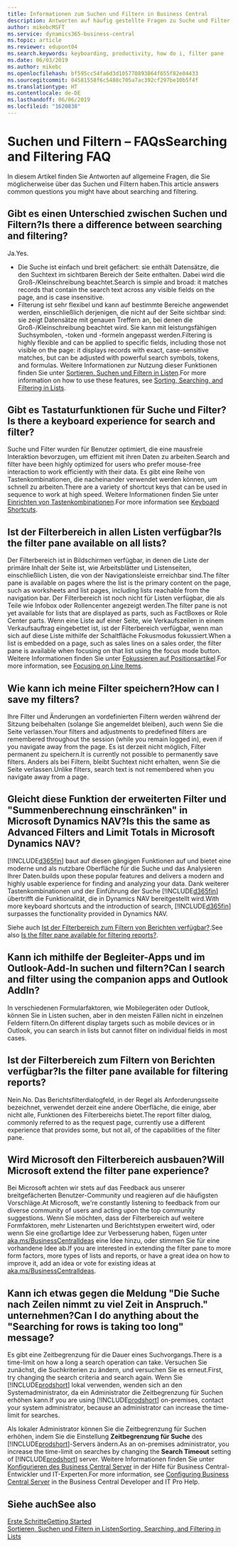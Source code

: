 ```yaml
---
title: Informationen zum Suchen und Filtern in Business Central
description: Antworten auf häufig gestellte Fragen zu Suche und Filter.
author: mikebcMSFT
ms.service: dynamics365-business-central
ms.topic: article
ms.reviewer: edupont04
ms.search.keywords: keyboarding, productivity, how do i, filter pane
ms.date: 06/03/2019
ms.author: mikebc
ms.openlocfilehash: bf595cc54fa6d3d105770893864f655f82e04433
ms.sourcegitcommit: 04581558f6c5488c705a7ac392cf297be10b5f4f
ms.translationtype: HT
ms.contentlocale: de-DE
ms.lasthandoff: 06/06/2019
ms.locfileid: "1620838"
---
```

# <a name="searching-and-filtering-faq"></a><span data-ttu-id="41c3b-103">Suchen und Filtern – FAQs</span><span class="sxs-lookup"><span data-stu-id="41c3b-103">Searching and Filtering FAQ</span></span>
<span data-ttu-id="41c3b-104">In diesem Artikel finden Sie Antworten auf allgemeine Fragen, die Sie möglicherweise über das Suchen und Filtern haben.</span><span class="sxs-lookup"><span data-stu-id="41c3b-104">This article answers common questions you might have about searching and filtering.</span></span>

## <a name="is-there-a-difference-between-searching-and-filtering"></a><span data-ttu-id="41c3b-105">Gibt es einen Unterschied zwischen Suchen und Filtern?</span><span class="sxs-lookup"><span data-stu-id="41c3b-105">Is there a difference between searching and filtering?</span></span>
<span data-ttu-id="41c3b-106">Ja.</span><span class="sxs-lookup"><span data-stu-id="41c3b-106">Yes.</span></span>
- <span data-ttu-id="41c3b-107">Die Suche ist einfach und breit gefächert: sie enthält Datensätze, die den Suchtext im sichtbaren Bereich der Seite enthalten. Dabei wird die Groß-/Kleinschreibung beachtet.</span><span class="sxs-lookup"><span data-stu-id="41c3b-107">Search is simple and broad: it matches records that contain the search text across any visible fields on the page, and is case insensitive.</span></span>
- <span data-ttu-id="41c3b-108">Filterung ist sehr flexibel und kann auf bestimmte Bereiche angewendet werden, einschließlich derjenigen, die nicht auf der Seite sichtbar sind: sie zeigt Datensätze mit genauen Treffern an, bei denen die Groß-/Kleinschreibung beachtet wird. Sie kann mit leistungsfähigen Suchsymbolen, -token und -formeln angepasst werden.</span><span class="sxs-lookup"><span data-stu-id="41c3b-108">Filtering is highly flexible and can be applied to specific fields, including those not visible on the page: it displays records with exact, case-sensitive matches, but can be adjusted with powerful search symbols, tokens, and formulas.</span></span> <span data-ttu-id="41c3b-109">Weitere Informationen zur Nutzung dieser Funktionen finden Sie unter [Sortieren, Suchen und Filtern in Listen](ui-enter-criteria-filters.md).</span><span class="sxs-lookup"><span data-stu-id="41c3b-109">For more information on how to use these features, see [Sorting, Searching, and Filtering in Lists](ui-enter-criteria-filters.md).</span></span>

## <a name="is-there-a-keyboard-experience-for-search-and-filter"></a><span data-ttu-id="41c3b-110">Gibt es Tastaturfunktionen für Suche und Filter?</span><span class="sxs-lookup"><span data-stu-id="41c3b-110">Is there a keyboard experience for search and filter?</span></span>
<span data-ttu-id="41c3b-111">Suche und Filter wurden für Benutzer optimiert, die eine mausfreie Interaktion bevorzugen, um effizient mit ihren Daten zu arbeiten.</span><span class="sxs-lookup"><span data-stu-id="41c3b-111">Search and filter have been highly optimized for users who prefer mouse-free interaction to work efficiently with their data.</span></span> <span data-ttu-id="41c3b-112">Es gibt eine Reihe von Tastenkombinationen, die nacheinander verwendet werden können, um schnell zu arbeiten.</span><span class="sxs-lookup"><span data-stu-id="41c3b-112">There are a variety of shortcut keys that can be used in sequence to work at high speed.</span></span> <span data-ttu-id="41c3b-113">Weitere Informationen finden Sie unter [Einrichten von Tastenkombinationen](keyboard-shortcuts.md#KeyboardFilter).</span><span class="sxs-lookup"><span data-stu-id="41c3b-113">For more information see [Keyboard Shortcuts](keyboard-shortcuts.md#KeyboardFilter).</span></span>

## <a name="is-the-filter-pane-available-on-all-lists"></a><span data-ttu-id="41c3b-114">Ist der Filterbereich in allen Listen verfügbar?</span><span class="sxs-lookup"><span data-stu-id="41c3b-114">Is the filter pane available on all lists?</span></span>
<span data-ttu-id="41c3b-115">Der Filterbereich ist in Bildschirmen verfügbar, in denen die Liste der primäre Inhalt der Seite ist, wie Arbeitsblätter und Listenseiten, einschließlich Listen, die von der Navigationsleiste erreichbar sind.</span><span class="sxs-lookup"><span data-stu-id="41c3b-115">The filter pane is available on pages where the list is the primary content on the page, such as worksheets and list pages, including lists reachable from the navigation bar.</span></span> <span data-ttu-id="41c3b-116">Der Filterbereich ist noch nicht für Listen verfügbar, die als Teile wie Infobox oder Rollencenter angezeigt werden.</span><span class="sxs-lookup"><span data-stu-id="41c3b-116">The filter pane is not yet available for lists that are displayed as parts, such as FactBoxes or Role Center parts.</span></span> <span data-ttu-id="41c3b-117">Wenn eine Liste auf einer Seite, wie Verkaufszeilen in einem Verkaufsauftrag eingebettet ist, ist der Filterbereich verfügbar, wenn man sich auf diese Liste mithilfe der Schaltfläche Fokusmodus fokussiert.</span><span class="sxs-lookup"><span data-stu-id="41c3b-117">When a list is embedded on a page, such as sales lines on a sales order, the filter pane is available when focusing on that list using the focus mode button.</span></span> <span data-ttu-id="41c3b-118">Weitere Informationen finden Sie unter [Fokussieren auf Positionsartikel](ui-enter-data.md#Focus).</span><span class="sxs-lookup"><span data-stu-id="41c3b-118">For more information, see [Focusing on Line Items](ui-enter-data.md#Focus).</span></span>

## <a name="how-can-i-save-my-filters"></a><span data-ttu-id="41c3b-119">Wie kann ich meine Filter speichern?</span><span class="sxs-lookup"><span data-stu-id="41c3b-119">How can I save my filters?</span></span>

<span data-ttu-id="41c3b-120">Ihre Filter und Änderungen an vordefinierten Filtern werden während der Sitzung beibehalten (solange Sie angemeldet bleiben), auch wenn Sie die Seite verlassen.</span><span class="sxs-lookup"><span data-stu-id="41c3b-120">Your filters and adjustments to predefined filters are remembered throughout the session (while you remain logged in), even if you navigate away from the page.</span></span> <span data-ttu-id="41c3b-121">Es ist derzeit nicht möglich, Filter permanent zu speichern.</span><span class="sxs-lookup"><span data-stu-id="41c3b-121">It is currently not possible to permanently save filters.</span></span> <span data-ttu-id="41c3b-122">Anders als bei Filtern, bleibt Suchtext nicht erhalten, wenn Sie die Seite verlassen.</span><span class="sxs-lookup"><span data-stu-id="41c3b-122">Unlike filters, search text is not remembered when you navigate away from a page.</span></span>

## <a name="is-this-the-same-as-advanced-filters-and-limit-totals-in-microsoft-dynamics-nav"></a><span data-ttu-id="41c3b-123">Gleicht diese Funktion der erweiterten Filter und "Summenberechnung einschränken" in Microsoft Dynamics NAV?</span><span class="sxs-lookup"><span data-stu-id="41c3b-123">Is this the same as Advanced Filters and Limit Totals in Microsoft Dynamics NAV?</span></span>

[!INCLUDE[d365fin](includes/d365fin_md.md)] <span data-ttu-id="41c3b-124">baut auf diesen gängigen Funktionen auf und bietet eine moderne und als nutzbare Oberfläche für die Suche und das Analysieren Ihrer Daten.</span><span class="sxs-lookup"><span data-stu-id="41c3b-124">builds upon these popular features and delivers a modern and highly usable experience for finding and analyzing your data.</span></span> <span data-ttu-id="41c3b-125">Dank weiterer Tastenkombinationen und der Einführung der Suche [!INCLUDE[d365fin](includes/d365fin_md.md)] übertrifft die Funktionalität, die in Dynamics NAV bereitgestellt wird.</span><span class="sxs-lookup"><span data-stu-id="41c3b-125">With more keyboard shortcuts and the introduction of search, [!INCLUDE[d365fin](includes/d365fin_md.md)] surpasses the functionality provided in Dynamics NAV.</span></span>  

<span data-ttu-id="41c3b-126">Siehe auch [Ist der Filterbereich zum Filtern von Berichten verfügbar?](#is-the-filter-pane-available-for-filtering-reports).</span><span class="sxs-lookup"><span data-stu-id="41c3b-126">See also [Is the filter pane available for filtering reports?](#is-the-filter-pane-available-for-filtering-reports).</span></span>  

## <a name="can-i-search-and-filter-using-the-companion-apps-and-outlook-addin"></a><span data-ttu-id="41c3b-127">Kann ich mithilfe der Begleiter-Apps und im Outlook-Add-In suchen und filtern?</span><span class="sxs-lookup"><span data-stu-id="41c3b-127">Can I search and filter using the companion apps and Outlook AddIn?</span></span>
<span data-ttu-id="41c3b-128">In verschiedenen Formularfaktoren, wie Mobilegeräten oder Outlook, können Sie in Listen suchen, aber in den meisten Fällen nicht in einzelnen Feldern filtern.</span><span class="sxs-lookup"><span data-stu-id="41c3b-128">On different display targets such as mobile devices or in Outlook, you can search in lists but cannot filter on individual fields in most cases.</span></span>

## <a name="is-the-filter-pane-available-for-filtering-reports"></a><span data-ttu-id="41c3b-129">Ist der Filterbereich zum Filtern von Berichten verfügbar?</span><span class="sxs-lookup"><span data-stu-id="41c3b-129">Is the filter pane available for filtering reports?</span></span>
<span data-ttu-id="41c3b-130">Nein.</span><span class="sxs-lookup"><span data-stu-id="41c3b-130">No.</span></span> <span data-ttu-id="41c3b-131">Das Berichtsfilterdialogfeld, in der Regel als Anforderungsseite bezeichnet, verwendet derzeit eine andere Oberfläche, die einige, aber nicht alle, Funktionen des Filterbereichs bietet.</span><span class="sxs-lookup"><span data-stu-id="41c3b-131">The report filter dialog, commonly referred to as the request page, currently use a different experience that provides some, but not all, of the capabilities of the filter pane.</span></span>

## <a name="will-microsoft-extend-the-filter-pane-experience"></a><span data-ttu-id="41c3b-132">Wird Microsoft den Filterbereich ausbauen?</span><span class="sxs-lookup"><span data-stu-id="41c3b-132">Will Microsoft extend the filter pane experience?</span></span>
<span data-ttu-id="41c3b-133">Bei Microsoft achten wir stets auf das Feedback aus unserer breitgefächerten Benutzer-Community und reagieren auf die häufigsten Vorschläge.</span><span class="sxs-lookup"><span data-stu-id="41c3b-133">At Microsoft, we're constantly listening to feedback from our diverse community of users and acting upon the top community suggestions.</span></span> <span data-ttu-id="41c3b-134">Wenn Sie möchten, dass der Filterbereich auf weitere Formfaktoren, mehr Listenarten und Berichtstypen erweitert wird, oder wenn Sie eine großartige Idee zur Verbesserung haben, fügen unter [aka.ms/BusinessCentralIdeas](https://aka.ms/businesscentralideas) eine Idee hinzu, oder stimmen Sie für eine vorhandene Idee ab.</span><span class="sxs-lookup"><span data-stu-id="41c3b-134">If you are interested in extending the filter pane to more form factors, more types of lists and reports, or have a great idea on how to improve it, add an idea or vote for existing ideas at [aka.ms/BusinessCentralIdeas](https://aka.ms/businesscentralideas).</span></span>

## <a name="can-i-do-anything-about-the-searching-for-rows-is-taking-too-long-message"></a><span data-ttu-id="41c3b-135">Kann ich etwas gegen die Meldung "Die Suche nach Zeilen nimmt zu viel Zeit in Anspruch." unternehmen?</span><span class="sxs-lookup"><span data-stu-id="41c3b-135">Can I do anything about the "Searching for rows is taking too long" message?</span></span>

<span data-ttu-id="41c3b-136">Es gibt eine Zeitbegrenzung für die Dauer eines Suchvorgangs.</span><span class="sxs-lookup"><span data-stu-id="41c3b-136">There is a time-limit on how a long a search operation can take.</span></span> <span data-ttu-id="41c3b-137">Versuchen Sie zunächst, die Suchkriterien zu ändern, und versuchen Sie es erneut.</span><span class="sxs-lookup"><span data-stu-id="41c3b-137">First, try changing the search criteria and search again.</span></span> <span data-ttu-id="41c3b-138">Wenn Sie [!INCLUDE[prodshort](includes/prodshort.md)] lokal verwenden, wenden sich an den Systemadministrator, da ein Administrator die Zeitbegrenzung für Suchen erhöhen kann.</span><span class="sxs-lookup"><span data-stu-id="41c3b-138">If you are using [!INCLUDE[prodshort](includes/prodshort.md)] on-premises, contact your system administrator, because an administrator can increase the time-limit for searches.</span></span>

<span data-ttu-id="41c3b-139">Als lokaler Administrator können Sie die Zeitbegrenzung für Suchen erhöhen, indem Sie die Einstellung **Zeitbegrenzung für Suche** des [!INCLUDE[prodshort](includes/prodshort.md)]-Servers ändern.</span><span class="sxs-lookup"><span data-stu-id="41c3b-139">As an on-premises administrator, you increase the time-limit on searches by changing the **Search Timeout** setting of [!INCLUDE[prodshort](includes/prodshort.md)] server.</span></span> <span data-ttu-id="41c3b-140">Weitere Informationen finden Sie unter [Konfigurieren des Business Central Server](https://docs.microsoft.com/en-us/dynamics365/business-central/dev-itpro/administration/configure-server-instance?#Database) in der Hilfe für Business Central-Entwickler und IT-Experten.</span><span class="sxs-lookup"><span data-stu-id="41c3b-140">For more information, see [Configuring Business Central Server](https://docs.microsoft.com/en-us/dynamics365/business-central/dev-itpro/administration/configure-server-instance?#Database) in the Business Central Developer and IT Pro Help.</span></span>

## <a name="see-also"></a><span data-ttu-id="41c3b-141">Siehe auch</span><span class="sxs-lookup"><span data-stu-id="41c3b-141">See also</span></span>

[<span data-ttu-id="41c3b-142">Erste Schritte</span><span class="sxs-lookup"><span data-stu-id="41c3b-142">Getting Started</span></span>](product-get-started.md)  
[<span data-ttu-id="41c3b-143">Sortieren, Suchen und Filtern in Listen</span><span class="sxs-lookup"><span data-stu-id="41c3b-143">Sorting, Searching, and Filtering in Lists</span></span>](ui-enter-criteria-filters.md)  
